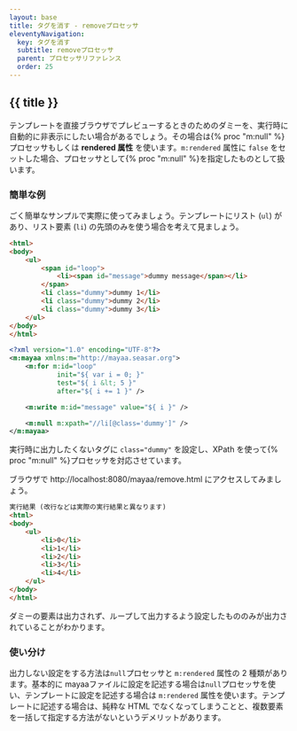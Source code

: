 ```yaml
---
layout: base
title: タグを消す - removeプロセッサ
eleventyNavigation:
  key: タグを消す
  subtitle: removeプロセッサ
  parent: プロセッサリファレンス
  order: 25
---
```


## {{ title }}

テンプレートを直接ブラウザでプレビューするときのためのダミーを、実行時に自動的に非表示にしたい場合があるでしょう。その場合は{% proc "m:null" %}プロセッサもしくは **rendered 属性** を使います。`m:rendered` 属性に `false` をセットした場合、プロセッサとして{% proc "m:null" %}を指定したものとして扱います。


### 簡単な例

ごく簡単なサンプルで実際に使ってみましょう。テンプレートにリスト (`ul`) があり、リスト要素 (`li`) の先頭のみを使う場合を考えて見ましょう。


```html {data-filename=remove.html}
<html>
<body>
    <ul>
        <span id="loop">
            <li><span id="message">dummy message</span></li>
        </span>
        <li class="dummy">dummy 1</li>
        <li class="dummy">dummy 2</li>
        <li class="dummy">dummy 3</li>
    </ul>
</body>
</html>
```

```xml {data-filename=remove.mayaa}
<?xml version="1.0" encoding="UTF-8"?>
<m:mayaa xmlns:m="http://mayaa.seasar.org">
    <m:for m:id="loop"
            init="${ var i = 0; }"
            test="${ i &lt; 5 }"
            after="${ i += 1 }" />

    <m:write m:id="message" value="${ i }" />

    <m:null m:xpath="//li[@class='dummy']" />
</m:mayaa>
```

実行時に出力したくないタグに `class="dummy"` を設定し、XPath を使って{% proc "m:null" %}プロセッサを対応させています。

ブラウザで http://localhost:8080/mayaa/remove.html にアクセスしてみましょう。

```html
実行結果 (改行などは実際の実行結果と異なります)
<html>
<body>
    <ul>
        <li>0</li>
        <li>1</li>
        <li>2</li>
        <li>3</li>
        <li>4</li>
    </ul>
</body>
</html>
```

ダミーの要素は出力されず、ループして出力するよう設定したもののみが出力されていることがわかります。

### 使い分け

出力しない設定をする方法は`null`プロセッサと `m:rendered` 属性の 2 種類があります。基本的に mayaaファイルに設定を記述する場合は`null`プロセッサを使い、テンプレートに設定を記述する場合は `m:rendered` 属性を使います。テンプレートに記述する場合は、純粋な HTML でなくなってしまうことと、複数要素を一括して指定する方法がないというデメリットがあります。

